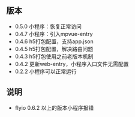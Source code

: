 
## 版本
* 0.5.0 小程序：恢复正常访问
* 0.4.7 小程序：引入mpvue-entry
* 0.4.6 h5打包配置，支持app.json
* 0.4.5 h5打包配置，解决路由问题
* 0.4.3 h5打包使用之前老版本机制
* 0.4.2 更新web-entry，小程序入口文件无需配置
* 0.2.2 小程序可以正常运行

## 说明

* flyio 0.6.2 以上的版本小程序报错


